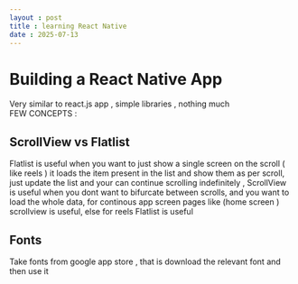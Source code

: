 ```yaml
---
layout : post 
title : learning React Native
date : 2025-07-13
---
```


# Building a React Native App 

Very similar to react.js app , simple libraries , nothing much    
FEW CONCEPTS : 

## ScrollView vs Flatlist
Flatlist is useful when you want to just show a single screen on the scroll ( like reels ) it loads the item present in the list and show them as per scroll, just update the list and your can continue scrolling indefinitely , ScrollView is useful when you dont want to bifurcate between scrolls, and you want to load the whole data, for continous app screen pages like (home screen ) scrollview is useful, else for reels Flatlist is useful    

## Fonts
Take fonts from google app store , that is download the relevant font and then use it 

